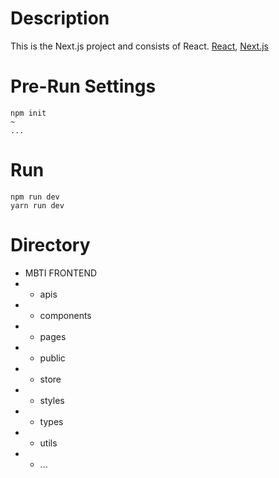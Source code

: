 # Description
This is the Next.js project and consists of React.
[React](https://ko.reactjs.org/), [Next.js](https://nextjs.org/)

# Pre-Run Settings
```
npm init
~
...
```

# Run
```
npm run dev
yarn run dev
```

# Directory
* MBTI FRONTEND
* * apis
* * components
* * pages
* * public
* * store
* * styles
* * types
* * utils
* * ...
